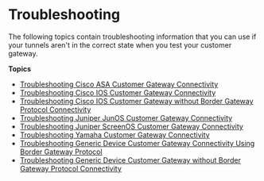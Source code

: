 # Troubleshooting<a name="Troubleshooting"></a>

The following topics contain troubleshooting information that you can use if your tunnels aren't in the correct state when you test your customer gateway\.

**Topics**
+ [Troubleshooting Cisco ASA Customer Gateway Connectivity](Cisco_ASA_Troubleshooting.md)
+ [Troubleshooting Cisco IOS Customer Gateway Connectivity](Cisco_Troubleshooting.md)
+ [Troubleshooting Cisco IOS Customer Gateway without Border Gateway Protocol Connectivity](Cisco_Troubleshooting_NoBGP.md)
+ [Troubleshooting Juniper JunOS Customer Gateway Connectivity](Juniper_Troubleshooting.md)
+ [Troubleshooting Juniper ScreenOS Customer Gateway Connectivity](Juniper_ScreenOs_Troubleshooting.md)
+ [Troubleshooting Yamaha Customer Gateway Connectivity](Yamaha_Troubleshooting.md)
+ [Troubleshooting Generic Device Customer Gateway Connectivity Using Border Gateway Protocol](Generic_Troubleshooting.md)
+ [Troubleshooting Generic Device Customer Gateway without Border Gateway Protocol Connectivity](Generic_Troubleshooting_noBGP.md)